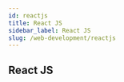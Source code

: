 ```yaml
---
id: reactjs
title: React JS
sidebar_label: React JS
slug: /web-development/reactjs
---
```


## React JS
